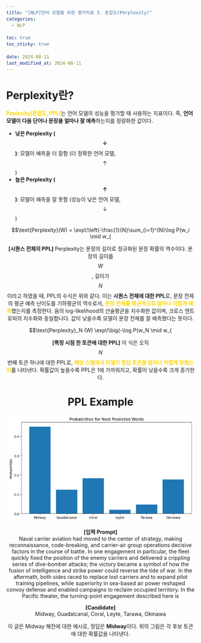 ```yaml
---
title: "[NLP]언어 모델을 위한 평가지표 3. 혼잡도(Perplexity)"
categories: 
  - NLP
  
toc: true
toc_sticky: true

date: 2024-08-11
last_modified_at: 2024-08-11
---
```


# Perplexity란?
<span style="color:gold">**Peplexity(혼잡도, PPL)**</span>는 언어 모델의 성능을 평가할 때 사용하는 지표이다. 즉, **언어 모델이 다음 단어나 문장을 얼마나 잘 예측**하는지를 정량화한 값이다.

- **낮은 Perplexity ($$\downarrow$$)**: 모델이 예측을 더 잘함 (더 정확한 언어 모델, $$\uparrow$$)
- **높은 Perplexity ($$\uparrow$$)**: 모델이 예측을 잘 못함 (성능이 낮은 언어 모델, $$\downarrow$$) 

<center>$$\text{Perplexity}(W) = \exp\!\left(-\frac{1}{N}\sum_{i=1}^{N}\log P(w_i \mid w_{<i})\right)= \left(\prod_{i=1}^{N}\frac{1}{P(w_i \mid w_{<i})}\right)^{\!1/N} = P(w_1,\dots,w_N)^{-\frac{1}{N}}$$</center>

**[시퀀스 전체의 PPL]** Perplexity는 문장의 길이로 정규화된 문장 확률의 역수이다. 문장의 길이를 $$W$$, 길이가 $$N$$이라고 하였을 때, PPL의 수식은 위와 같다. 이는 **시퀀스 전체에 대한 PPL**로, 문장 전체의 평균 예측 난이도를 기하평균의 역수로서, <span style="color:gold">**문장 전체를 평균적으로 얼마나 어렵계 예측**</span>했는지를 측정한다. 음의 log-likelihood의 산술평균을 지수화한 값이며, 크로스 엔트로피의 지수화와 동일합니다. 값이 낮을수록 모델이 문장 전체를 잘 예측했다는 뜻이다.

<center>$$\text{Perplexity}_N (W) \exp\!\big(-\log P(w_N \mid w_{<N})\big)= \frac{1}{P(w_N \mid w_{<N})}$$</center>

**[특정 시점 한 토큰에 대한 PPL]** 이 식은 오직 $$N$$번째 토큰 하나에 대한 PPL로, <span style="color:gold">**해당 스텝에서 모델이 정답 토큰을 얼마나 어렵게 맞췄는지**</span>를 나타낸다. 확률값이 높을수록 PPL은 1에 가까워지고, 확률이 낮을수록 크게 증가한다. 

 # PPL Example
<p align="center">
<img width="500" alt="1" src="https://github.com/meaningful96/Blogging/blob/main/Deep_Learning/NLP/%5B2025.09.30%5Dppl.png?raw=true">
</p>

**[입력 Prompt]**  
Naval carrier aviation had moved to the center of strategy, making reconnaissance, code-breaking, and carrier-air group operations decisive factors in the course of battle. In one engagement in particular, the fleet quickly fixed the position of the enemy carriers and delivered a crippling series of dive-bomber attacks; the victory became a symbol of how the fusion of intelligence and strike power could reverse the tide of war. In the aftermath, both sides raced to replace lost carriers and to expand pilot training pipelines, while superiority in sea-based air power reshaped convoy defense and enabled campaigns to reclaim occupied territory. In the Pacific theater, the turning-point engagement described here is

**[Candidate]**  
Midway, Guadalcanal, Coral, Leyte, Tarawa, Okinawa

이 글은 Midway 해전에 대한 예시로, 정답은 **Midway**이다. 위의 그림은 각 후보 토큰에 대한 확률값을 나타낸다.
